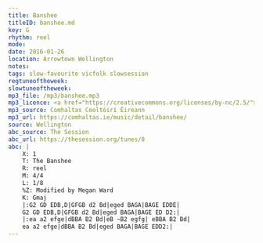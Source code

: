 ```yaml
---
title: Banshee
titleID: banshee.md
key: G
rhythm: reel
mode:
date: 2016-01-26
location: Arrowtown Wellington
notes:
tags: slow-favourite vicfolk slowsession
regtuneoftheweek:
slowtuneoftheweek:
mp3_file: /mp3/banshee.mp3
mp3_licence: <a href="https://creativecommons.org/licenses/by-nc/2.5/">CC-BY-NC-2.5</a>
mp3_source: Comhaltas Ceoltóirí Éireann
mp3_url: https://comhaltas.ie/music/detail/banshee/
source: Wellington
abc_source: The Session
abc_url: https://thesession.org/tunes/8
abc: |
    X: 1
    T: The Banshee
    R: reel
    M: 4/4
    L: 1/8
    %Z: Modified by Megan Ward
    K: Gmaj
    |:G2 GD EDB,D|GFGB d2 Bd|eged BAGA|BAGE EDDE|
    G2 GD EDB,D|GFGB d2 Bd|eged BAGA|BAGE ED D2:|
    |:ea a2 efge|dBBA B2 Bd|eB ~B2 egfg| eBBA B2 Bd|
    ea a2 efge|dBBA B2 Bd|eged BAGA|BAGE EDD2:|
---
```

